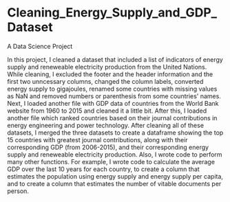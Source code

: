 # Cleaning_Energy_Supply_and_GDP_Dataset
A Data Science Project




In this project, I cleaned a dataset that included a list of indicators of energy supply and reneweable electricity production from the United Nations. While cleaning, I excluded the footer and the header information and the first two unncessary columns, changed the column labels, converted energy supply to gigajoules, renamed some countries with missing values as NaN and removed numbers or parenthesis from some countries' names. Next, I loaded another file with GDP data of countries from the World Bank website from 1960 to 2015 and cleaned it a little bit. After this, I loaded another file which ranked countries based on their journal contributions in energy engineering and power technology. After cleaning all of these datasets, I merged the three datasets to create a dataframe showing the top 15 countries with greatest journal contributions, along with their corresponding GDP (from 2006-2015), and their corresponding energy supply and reneweable electricity production. Also, I wrote code to perform many other functions. For example, I wrote code to calculate the average GDP over the last 10 years for each country, to create a column that estimates the population using energy supply and energy supply per capita, and to create a column that estimates the number of vitable documents per person.
